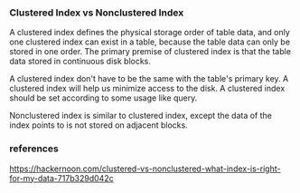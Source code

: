 
### Clustered Index vs Nonclustered Index
A clustered index defines the physical storage order of table data, and only one clustered index can exist in a table, because the table data can only be stored in one order. The primary premise of clustered index is that the table data stored in continuous disk blocks.

A clustered index don't have to be the same with the table's primary key. A clustered index will help us minimize access to the disk. A clustered index should be set according to some usage like query. 

Nonclustered index is similar to clustered index, except the data of the index points to is not stored on adjacent blocks.









### references
https://hackernoon.com/clustered-vs-nonclustered-what-index-is-right-for-my-data-717b329d042c